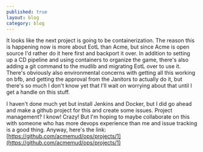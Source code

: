 ```yaml
---
published: true
layout: blog
category: blog
---
```


It looks like the next project is going to be containerization. The reason this is happening now is more about EotL than Acme, but since Acme is open source I'd rather do it here first and backport it over. In addition to setting up a CD pipeline and using containers to organize the game, there's also adding a git command to the mudlib and migrating EotL over to use it. There's obviously also environmental concerns with getting all this working on bfb, and getting the approval from the Janitors to actually do it, but there's so much I don't know yet that I'll wait on worrying about that until I get a handle on this stuff.

I haven't done much yet but install Jenkins and Docker, but I did go ahead and make a github project for this and create some issues. Project management? I know! Crazy! But I'm hoping to maybe collaborate on this with someone who has more devops experience than me and issue tracking is a good thing. Anyway, here's the link: [https://github.com/acmemud/ops/projects/1](https://github.com/acmemud/ops/projects/1)
